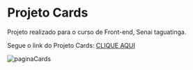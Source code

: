 # Projeto Cards

Projeto realizado para o curso de Front-end, Senai taguatinga.

Segue o link do Projeto Cards: [CLIQUE AQUI](https://rafaelflorentinobarbosa.github.io/Cards/)

![paginaCards](https://github.com/rafaelflorentinobarbosa/Cards/assets/135062207/13bb1d74-4df0-4d79-8eb2-1d4b27e1f528)
